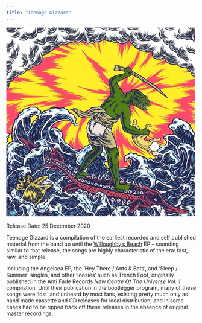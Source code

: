 ```yaml
---
title: "Teenage Gizzard"
---
```


![album cover of Teenage Gizzard](./cover.jpg)

Release Date: 25 December 2020

Teenage Gizzard is a compilation of the earliest recorded and self published material from the band up until the [Willoughby’s Beach](../willoughbys-beach) EP – sounding similar to that release, the songs are highly characteristic of the era: fast, raw, and simple.

Including the Angelsea EP, the ‘Hey There / Ants & Bats’, and ‘Sleep / Summer’ singles, and other ‘loosies’ such as Trench Foot, originally published in the Anti Fade Records _New Centre Of The Universe Vol. 1_ compilation. Until their publication in the bootlegger program, many of these songs were ‘lost’ and unheard by most fans, existing pretty much only as hand made cassette and CD releases for local distribution; and in some cases had to be ripped back off these releases in the absence of original master recordings.
